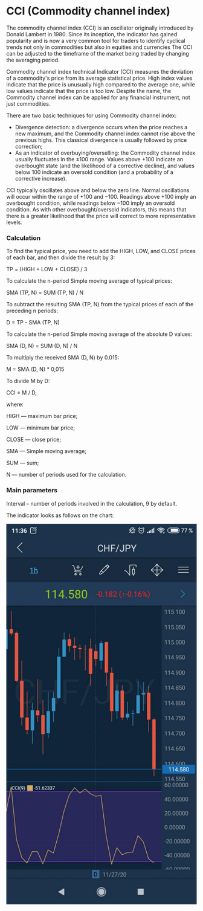 # CCI \(Commodity channel index\)

The commodity channel index \(CCI\) is an oscillator originally introduced by Donald Lambert in 1980. Since its inception, the indicator has gained popularity and is now a very common tool for traders to identify cyclical trends not only in commodities but also in equities and currencies The CCI can be adjusted to the timeframe of the market being traded by changing the averaging period.

Commodity channel index technical Indicator \(CCI\) measures the deviation of a commodity's price from its average statistical price. High index values indicate that the price is unusually high compared to the average one, while low values indicate that the price is too low. Despite the name, the Commodity channel index can be applied for any financial instrument, not just commodities.

There are two basic techniques for using Commodity channel index:

* Divergence detection: a divergence occurs when the price reaches a new maximum, and the Commodity channel index cannot rise above the previous highs. This classical divergence is usually followed by price correction;
* As an indicator of overbuying/overselling: the Commodity channel index usually fluctuates in the  ±100 range. Values above +100 indicate an overbought state \(and the likelihood of a corrective decline\), and values below 100 indicate an oversold condition \(and a probability of a corrective increase\).

CCI typically oscillates above and below the zero line. Normal oscillations will occur within the range of +100 and −100. Readings above +100 imply an overbought condition, while readings below −100 imply an oversold condition. As with other overbought/oversold indicators, this means that there is a greater likelihood that the price will correct to more representative levels.

### Calculation

To find the typical price, you need to add the HIGH, LOW, and CLOSE prices of each bar, and then divide the result by 3:

TP = \(HIGH + LOW + CLOSE\) / 3

To calculate the n-period Simple moving average of typical prices:

SMA \(TP, N\) = SUM \(TP, N\) / N

To subtract the resulting SMA \(TP, N\) from the typical prices of each of the preceding n periods:

D = TP - SMA \(TP, N\)

To calculate the n-period Simple moving average of the absolute D values:

SMA \(D, N\) = SUM \(D, N\) / N

To multiply the received SMA \(D, N\) by 0.015:

M = SMA \(D, N\) \* 0,015

To divide M by D:

CCI = M / D,

where:

HIGH — maximum bar price;

LOW — minimum bar price;

CLOSE — close price;

SMA — Simple moving average;

SUM — sum;

N — number of periods used for the calculation.

### Main parameters

Interval – number of periods involved in the calculation, 9 by default.

The indicator looks as follows on the chart:

![](../../../../../.gitbook/assets/1%20%2817%29.jpg)

